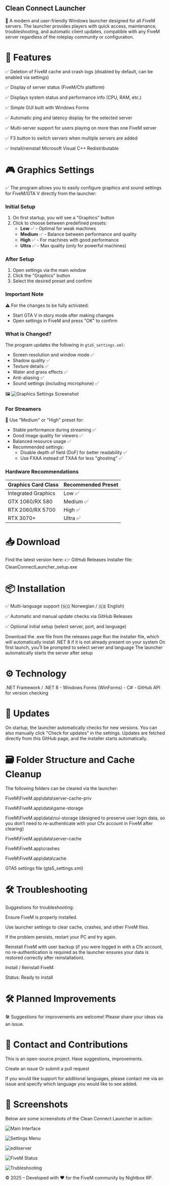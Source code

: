## Clean Connect Launcher

🚀 A modern and user-friendly Windows launcher designed for all FiveM servers. The launcher provides players with quick access, maintenance, troubleshooting, and automatic client updates, compatible with any FiveM server regardless of the roleplay community or configuration.

# 🧩 Features

✅ Deletion of FiveM cache and crash logs (disabled by default, can be enabled via settings)

✅ Display of server status (FiveM/Cfx platform)

✅ Displays system status and performance info (CPU, RAM, etc.)

✅ Simple GUI built with Windows Forms

✅ Automatic ping and latency display for the selected server

✅ Multi-server support for users playing on more than one FiveM server

✅ F3 button to switch servers when multiple servers are added

✅ Install/reinstall Microsoft Visual C++ Redistributable
# 🎮 Graphics Settings

✅ The program allows you to easily configure graphics and sound settings for FiveM/GTA V directly from the launcher:

### Initial Setup
1. On first startup, you will see a "Graphics" button
2. Click to choose between predefined presets:
   - **Low** ✅ - Optimal for weak machines
   - **Medium** ✅ - Balance between performance and quality
   - **High** ✅ - For machines with good performance
   - **Ultra** ✅ - Max quality (only for powerful machines)

### After Setup
1. Open settings via the main window
2. Click the "Graphics" button
3. Select the desired preset and confirm

### Important Note
⚠️ For the changes to be fully activated:
- Start GTA V in story mode after making changes
- Open settings in FiveM and press "OK" to confirm

### What is Changed?
The program updates the following in `gta5_settings.xml`:
- Screen resolution and window mode ✅
- Shadow quality ✅
- Texture details ✅
- Water and grass effects ✅
- Anti-aliasing ✅
- Sound settings (including microphone) ✅

🖼️ ![Graphics Settings Screenshot](Clean_connect_Graphics.png) <!-- Add real image if possible -->

### For Streamers
🎥 Use "Medium" or "High" preset for:
- Stable performance during streaming ✅
- Good image quality for viewers ✅
- Balanced resource usage ✅
- Recommended settings:
  - Disable depth of field (DoF) for better readability ✅
  - Use FXAA instead of TXAA for less "ghosting" ✅

### Hardware Recommendations
| Graphics Card Class | Recommended Preset |
|---------------------|---------------------|
| Integrated Graphics | Low ✅              |
| GTX 1060/RX 580     | Medium ✅           |
| RTX 2060/RX 5700    | High ✅            |
| RTX 3070+           | Ultra ✅           |

# 📥 Download
Find the latest version here:  👉 GitHub Releases
Installer file: CleanConnectLauncher_setup.exe

# 📦 Installation
✅ Multi-language support (🇳🇴 Norwegian / 🇬🇧 English)

✅ Automatic and manual update checks via GitHub Releases

✅ Optional initial setup (select server, port, and language)

Download the .exe file from the releases page
Run the installer file, which will automatically install .NET 8 if it is not already present on your system
On first launch, you’ll be prompted to select server and language
The launcher automatically starts the server after setup

# ⚙️ Technology

.NET Framework / .NET 8 - Windows Forms (WinForms) - C# - GitHub API for version checking

# 🔁 Updates
On startup, the launcher automatically checks for new versions. You can also manually click "Check for updates" in the settings.
Updates are fetched directly from this GitHub page, and the installer starts automatically.

# 🗃️ Folder Structure and Cache Cleanup
The following folders can be cleared via the launcher:

FiveM\FiveM.app\data\server-cache-priv

FiveM\FiveM.app\data\game-storage

FiveM\FiveM.app\data\nui-storage (designed to preserve user login data, so you don’t need to re-authenticate with your Cfx account in FiveM after clearing)

FiveM\FiveM.app\data\server-cache

FiveM\FiveM.app\crashes

FiveM\FiveM.app\data\cache

GTA5 settings file (gta5_settings.xml)

# 🛠️ Troubleshooting

Suggestions for troubleshooting:

Ensure FiveM is properly installed.

Use launcher settings to clear cache, crashes, and other FiveM files.

If the problem persists, restart your PC and try again.

Reinstall FiveM with user backup (if you were logged in with a Cfx account, no re-authentication is required as the launcher ensures your data is restored correctly after reinstallation).

Install / Reinstall FiveM:

Status: Ready to install

# 🛠️ Planned Improvements

🛠️ Suggestions for improvements are welcome! Please share your ideas via an issue.

# 💬 Contact and Contributions
This is an open-source project. Have suggestions, improvements.

Create an issue
Or submit a pull request

If you would like support for additional languages, please contact me via an issue and specify which language you would like to see added.

# 📸 Screenshots
Below are some screenshots of the Clean Connect Launcher in action:

![Main Interface](/Clean_connect_launcher.png)

![Settings Menu](/Clean_connect_launcher_settings.png)

![editserver](/Clean_connect_editserver.png)

![FiveM Status](/Clean_connect_launcher_fivemstatus.png)

![Trubleshooting](/Trubleshooting.png)

© 2025 – Developed with ❤️ for the FiveM community by Nightbox RP.

